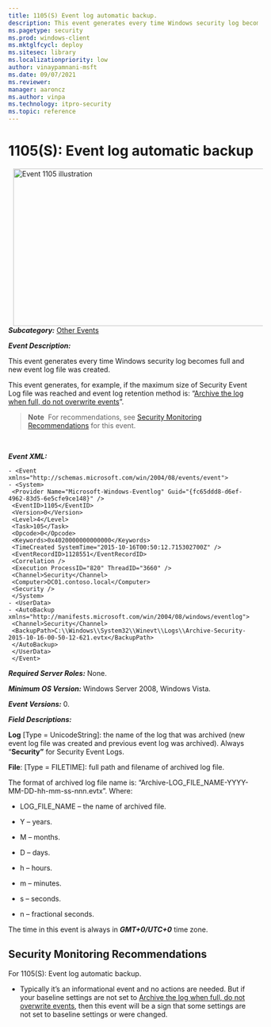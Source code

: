 ```yaml
---
title: 1105(S) Event log automatic backup. 
description: This event generates every time Windows security log becomes full and new event log file was created.
ms.pagetype: security
ms.prod: windows-client
ms.mktglfcycl: deploy
ms.sitesec: library
ms.localizationpriority: low
author: vinaypamnani-msft
ms.date: 09/07/2021
ms.reviewer: 
manager: aaroncz
ms.author: vinpa
ms.technology: itpro-security
ms.topic: reference
---
```


# 1105(S): Event log automatic backup


<img src="images/event-1105.png" alt="Event 1105 illustration" width="572" height="317" hspace="10" align="left" />

***Subcategory:***&nbsp;[Other Events](other-events.md)

***Event Description:***

This event generates every time Windows security log becomes full and new event log file was created.

This event generates, for example, if the maximum size of Security Event Log file was reached and event log retention method is: “[Archive the log when full, do not overwrite events](/previous-versions/windows/it-pro/windows-server-2008-R2-and-2008/cc721981(v=ws.11))”.

> **Note**&nbsp;&nbsp;For recommendations, see [Security Monitoring Recommendations](#security-monitoring-recommendations) for this event.

<br clear="all">

***Event XML:***
```
- <Event xmlns="http://schemas.microsoft.com/win/2004/08/events/event">
- <System>
 <Provider Name="Microsoft-Windows-Eventlog" Guid="{fc65ddd8-d6ef-4962-83d5-6e5cfe9ce148}" /> 
 <EventID>1105</EventID> 
 <Version>0</Version> 
 <Level>4</Level> 
 <Task>105</Task> 
 <Opcode>0</Opcode> 
 <Keywords>0x4020000000000000</Keywords> 
 <TimeCreated SystemTime="2015-10-16T00:50:12.715302700Z" /> 
 <EventRecordID>1128551</EventRecordID> 
 <Correlation /> 
 <Execution ProcessID="820" ThreadID="3660" /> 
 <Channel>Security</Channel> 
 <Computer>DC01.contoso.local</Computer> 
 <Security /> 
 </System>
- <UserData>
- <AutoBackup xmlns="http://manifests.microsoft.com/win/2004/08/windows/eventlog">
 <Channel>Security</Channel> 
 <BackupPath>C:\\Windows\\System32\\Winevt\\Logs\\Archive-Security-2015-10-16-00-50-12-621.evtx</BackupPath> 
 </AutoBackup>
 </UserData>
 </Event>

```

***Required Server Roles:*** None.

***Minimum OS Version:*** Windows Server 2008, Windows Vista.

***Event Versions:*** 0.

***Field Descriptions:***

**Log** \[Type = UnicodeString\]: the name of the log that was archived (new event log file was created and previous event log was archived). Always “**Security”** for Security Event Logs.

**File**: \[Type = FILETIME\]: full path and filename of archived log file.

The format of archived log file name is: “Archive-LOG\_FILE\_NAME-YYYY-MM-DD-hh-mm-ss-nnn.evtx”. Where:

-   LOG\_FILE\_NAME – the name of archived file.

-   Y – years.

-   M – months.

-   D – days.

-   h – hours.

-   m – minutes.

-   s – seconds.

-   n – fractional seconds.

The time in this event is always in ***GMT+0/UTC+0*** time zone.

## Security Monitoring Recommendations

For 1105(S): Event log automatic backup.

-   Typically it’s an informational event and no actions are needed. But if your baseline settings are not set to [Archive the log when full, do not overwrite events](/previous-versions/windows/it-pro/windows-server-2008-R2-and-2008/cc721981(v=ws.11)), then this event will be a sign that some settings are not set to baseline settings or were changed.